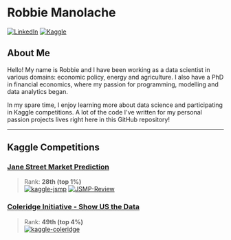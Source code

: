 # Robbie Manolache
[![LinkedIn](https://img.shields.io/badge/LinkedIn-0077B5?style=for-the-badge&logo=linkedin&logoColor=white)](https://www.linkedin.com/in/robbie-manolache)  [![Kaggle](https://img.shields.io/badge/Kaggle-20BEFF?style=for-the-badge&logo=Kaggle&logoColor=white)](https://www.kaggle.com/slashie)

## About Me

Hello! My name is Robbie and I have been working as a data scientist in various domains: economic policy, energy and agriculture. I also have a PhD in financial economics, where my passion for programming, modelling and data analytics began. 

In my spare time, I enjoy learning more about data science and participating in Kaggle competitions. A lot of the code I've written for my personal passion projects lives right here in this GitHub repository! 

***

## Kaggle Competitions

### [Jane Street Market Prediction](https://www.kaggle.com/competitions/jane-street-market-prediction)
> Rank: **28th (top 1%)** <br>
[![kaggle-jsmp](https://img.shields.io/badge/GitHub-100000?style=for-the-badge&logo=github&logoColor=white)](https://github.com/robbie-manolache/kaggle-jsmp) [![JSMP-Review](https://img.shields.io/badge/Kaggle-20BEFF?style=for-the-badge&logo=Kaggle&logoColor=white)](https://www.kaggle.com/code/slashie/jsmp-review)


### [Coleridge Initiative - Show US the Data](https://www.kaggle.com/competitions/coleridgeinitiative-show-us-the-data)
> Rank: **49th (top 4%)** <br>
[![kaggle-coleridge](https://img.shields.io/badge/GitHub-100000?style=for-the-badge&logo=github&logoColor=white)](https://github.com/robbie-manolache/kaggle-coleridge)
